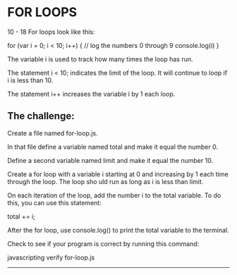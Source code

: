 # FOR LOOPS
10 - 18
For loops look like this:

for (var i = 0; i < 10; i++) {
  // log the numbers 0 through 9
  console.log(i)
}

The variable i is used to track how many times the loop has run.

The statement i < 10; indicates the limit of the loop.
It will continue to loop if i is less than 10.

The statement i++ increases the variable i by 1 each loop.

## The challenge:

Create a file named for-loop.js.

In that file define a variable named total and make it equal the number 0.

Define a second variable named limit and make it equal the number 10.

Create a for loop with a variable i starting at 0 and increasing by 1 each time through the loop. The loop sho
uld run as long as i is less than limit.

On each iteration of the loop, add the number i to the total variable. To do this, you can use this statement:


total += i;

After the for loop, use console.log() to print the total variable to the terminal.

Check to see if your program is correct by running this command:

javascripting verify for-loop.js

-------------------